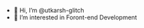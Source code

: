 - 👋 Hi, I’m @utkarsh-glitch
- 👀 I’m interested in Foront-end Development 

<!---
utkarsh-glitch/utkarsh-glitch is a ✨ special ✨ repository because its `README.md` (this file) appears on your GitHub profile.
You can click the Preview link to take a look at your changes.
--->
